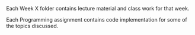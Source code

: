 Each Week X folder contains lecture material and class work for that week.

Each Programming assignment contains code implementation for some of the topics discussed.
